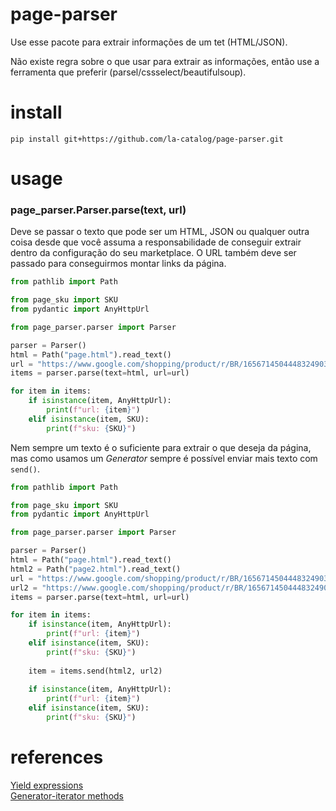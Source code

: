 # page-parser
Use esse pacote para extrair informações de um tet (HTML/JSON).  

Não existe regra sobre o que usar para extrair as informações, então use a ferramenta que preferir (parsel/cssselect/beautifulsoup).  

# install
`pip install git+https://github.com/la-catalog/page-parser.git`  

# usage

### page_parser.Parser.parse(text, url)
Deve se passar o texto que pode ser um HTML, JSON ou qualquer outra coisa desde que você assuma a responsabilidade de conseguir extrair dentro da configuração do seu marketplace. O URL também deve ser passado para conseguirmos montar links da página.  

```python
from pathlib import Path

from page_sku import SKU
from pydantic import AnyHttpUrl

from page_parser.parser import Parser

parser = Parser()
html = Path("page.html").read_text()
url = "https://www.google.com/shopping/product/r/BR/16567145044483249038"
items = parser.parse(text=html, url=url)

for item in items:
    if isinstance(item, AnyHttpUrl):
        print(f"url: {item}")
    elif isinstance(item, SKU):
        print(f"sku: {SKU}")
```

Nem sempre um texto é o suficiente para extrair o que deseja da página, mas como usamos um *Generator* sempre é possível enviar mais texto com `send()`.  

```python
from pathlib import Path

from page_sku import SKU
from pydantic import AnyHttpUrl

from page_parser.parser import Parser

parser = Parser()
html = Path("page.html").read_text()
html2 = Path("page2.html").read_text()
url = "https://www.google.com/shopping/product/r/BR/16567145044483249038"
url2 = "https://www.google.com/shopping/product/r/BR/16567145044483249038/specs?prds=rj:1,rsk:PC_11142543734639733720"
items = parser.parse(text=html, url=url)

for item in items:
    if isinstance(item, AnyHttpUrl):
        print(f"url: {item}")
    elif isinstance(item, SKU):
        print(f"sku: {SKU}")
    
    item = items.send(html2, url2)
    
    if isinstance(item, AnyHttpUrl):
        print(f"url: {item}")
    elif isinstance(item, SKU):
        print(f"sku: {SKU}")
```

# references
[Yield expressions](https://docs.python.org/3/reference/expressions.html#yield-expressions)  
[Generator-iterator methods](https://docs.python.org/3/reference/expressions.html#generator-iterator-methods)  
